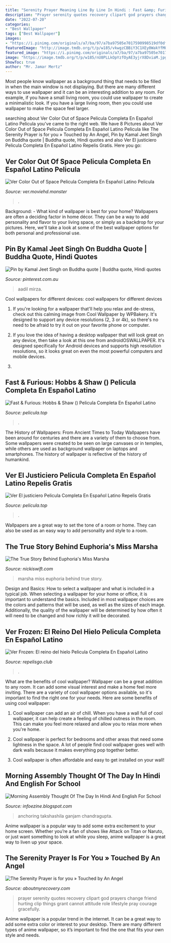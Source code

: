 ```yaml
---
title: "Serenity Prayer Meaning Line By Line In Hindi : Fast &amp; Furious: Hobbs &amp; Shaw () Pelicula Completa En Español Latino"
description: "Prayer serenity quotes recovery clipart god prayers change friend hurting clip things grant cannot attitude role lifestyle pray courage gracefully"
date: "2022-07-20"
categories:
- "Best Wallpaper"
tags: ["Best Wallpaper"]
images:
- "https://i.pinimg.com/originals/a7/ba/97/a7ba97505e7017590998519df0df1338.jpg"
featuredImage: "http://image.tmdb.org/t/p/w185/vkwgzCBBiY3C1XEy0WakYfMOvnG.jpg"
featured_image: "https://i.pinimg.com/originals/a7/ba/97/a7ba97505e7017590998519df0df1338.jpg"
image: "https://image.tmdb.org/t/p/w185/nU8PLLkOpYzfOyAE3yjrX8DviaM.jpg"
ShowToc: true
author: "Mr. Jamar Mertz"
---
```



Most people know wallpaper as a background thing that needs to be filled in when the main window is not displaying. But there are many different ways to use wallpaper and it can be an interesting addition to any room. For example, if you have a small living room, you could use wallpaper to create a minimalistic look. If you have a large living room, then you could use wallpaper to make the space feel larger.

	

		
searching about Ver Color Out of Space Pelicula Completa En Español Latino Pelicula you've came to the right web. We have 8 Pictures about Ver Color Out of Space Pelicula Completa En Español Latino Pelicula like The Serenity Prayer is for you » Touched by An Angel, Pin by Kamal Jeet Singh on Buddha quote | Buddha quote, Hindi quotes and also Ver El justiciero Pelicula Completa En Español Latino Repelis Gratis. Here you go:
		
    
## Ver Color Out Of Space Pelicula Completa En Español Latino Pelicula

<img loading=lazy src="http://image.tmdb.org/t/p/w185/vkwgzCBBiY3C1XEy0WakYfMOvnG.jpg" onerror="this.onerror=null;this.src='https://tse4.mm.bing.net/th?id=OIP.T8iAwVOxIpjt8P4GiluxDgAAAA&amp;pid=15.1';" alt="Ver Color Out of Space Pelicula Completa En Español Latino Pelicula">

_Source: ver.moviehd.monster_

>. 

	

Background: - What kind of wallpaper is best for your home?
Wallpapers are often a deciding factor in home décor. They can be a way to add personality and flavor to your living space, or simply as a backdrop for your pictures. Here, we'll take a look at some of the best wallpaper options for both personal and professional use.

    
## Pin By Kamal Jeet Singh On Buddha Quote | Buddha Quote, Hindi Quotes

<img loading=lazy src="https://i.pinimg.com/originals/a7/ba/97/a7ba97505e7017590998519df0df1338.jpg" onerror="this.onerror=null;this.src='https://tse2.mm.bing.net/th?id=OIP.H4mL04eJ_JzfMg65E92OigHaI-&amp;pid=15.1';" alt="Pin by Kamal Jeet Singh on Buddha quote | Buddha quote, Hindi quotes">

_Source: pinterest.com.au_

>aadil mirza. 

	

Cool wallpapers for different devices:
cool wallpapers for different devices 

1. If you're looking for a wallpaper that'll help you relax and de-stress, check out this calming image from Cool Wallpaper by WPBakery. It's designed to support any device resolutions (2, 3 or 4k), so there's no need to be afraid to try it out on your favorite phone or computer.

2. If you love the idea of having a desktop wallpaper that will look great on any device, then take a look at this one from androidOSWALLPAPER. It's designed specifically for Android devices and supports high resolution resolutions, so it looks great on even the most powerful computers and mobile devices.

3.

    
## Fast &amp; Furious: Hobbs &amp; Shaw () Pelicula Completa En Español Latino

<img loading=lazy src="https://image.tmdb.org/t/p/w185/nU8PLLkOpYzfOyAE3yjrX8DviaM.jpg" onerror="this.onerror=null;this.src='https://tse1.mm.bing.net/th?id=OIP.6rf2qRGYvlAb4I6UPDQKrAAAAA&amp;pid=15.1';" alt="Fast &amp; Furious: Hobbs &amp; Shaw () Pelicula Completa En Español Latino">

_Source: pelicula.top_

>. 

	

The History of Wallpapers: From Ancient Times to Today
Wallpapers have been around for centuries and there are a variety of them to choose from. Some wallpapers were created to be seen on large canvases or in temples, while others are used as background wallpaper on laptops and smartphones. The history of wallpaper is reflective of the history of humankind.

    
## Ver El Justiciero Pelicula Completa En Español Latino Repelis Gratis

<img loading=lazy src="https://image.tmdb.org/t/p/w185/3hkImCSIM8ROpTSA8EF2joYdBNd.jpg" onerror="this.onerror=null;this.src='https://tse3.mm.bing.net/th?id=OIP.JtrGbJdSHqgKBxnuPdSzfQAAAA&amp;pid=15.1';" alt="Ver El justiciero Pelicula Completa En Español Latino Repelis Gratis">

_Source: pelicula.top_

>. 

	

Wallpapers are a great way to set the tone of a room or home. They can also be used as an easy way to add personality and style to a room.

    
## The True Story Behind Euphoria&#039;s Miss Marsha

<img loading=lazy src="https://img1.nickiswift.com/img/gallery/the-true-story-behind-euphorias-miss-marsha/intro-1607559206.jpg" onerror="this.onerror=null;this.src='https://tse3.mm.bing.net/th?id=OIP.WR7mhv8aVWt1zZY7qmI0igHaEK&amp;pid=15.1';" alt="The True Story Behind Euphoria&#039;s Miss Marsha">

_Source: nickiswift.com_

>marsha miss euphoria behind true story. 

	

Design and Basics: How to select a wallpaper and what is included in a typical job.
When selecting a wallpaper for your home or office, it is important to understand the basics. Included in most wallpaper choices are the colors and patterns that will be used, as well as the sizes of each image. Additionally, the quality of the wallpaper will be determined by how often it will need to be changed and how richly it will be decorated.

    
## Ver Frozen: El Reino Del Hielo Pelicula Completa En Español Latino

<img loading=lazy src="http://image.tmdb.org/t/p/w1280/fydUcbkqLyESCFa9U5XKqi8dIVj.jpg" onerror="this.onerror=null;this.src='https://tse2.mm.bing.net/th?id=OIP.r5jLewBEPSE01N1Ub5pjlQHaEK&amp;pid=15.1';" alt="Ver Frozen: El reino del hielo Pelicula Completa En Español Latino">

_Source: repelisgo.club_

>. 

	

What are the benefits of cool wallpaper?
Wallpaper can be a great addition to any room. It can add some visual interest and make a home feel more inviting. There are a variety of cool wallpaper options available, so it's important to find the right one for your needs. Here are some benefits of using cool wallpaper: 
1. Cool wallpaper can add an air of chill. When you have a wall full of cool wallpaper, it can help create a feeling of chilled outness in the room. This can make you feel more relaxed and allow you to relax more when you're home. 

2. Cool wallpaper is perfect for bedrooms and other areas that need some lightness in the space. A lot of people find cool wallpaper goes well with dark walls because it makes everything pop together better. 

3. Cool wallpaper is often affordable and easy to get installed on your wall!

    
## Morning Assembly Thought Of The Day In Hindi And English For School

<img loading=lazy src="https://qph.fs.quoracdn.net/main-qimg-920afba215a09e0a898816633aac7471" onerror="this.onerror=null;this.src='https://tse2.mm.bing.net/th?id=OIP.kgr7ohWgngqJiBZjOqx0cQHaKQ&amp;pid=15.1';" alt="Morning Assembly Thought Of The Day In Hindi And English For School">

_Source: infoezine.blogspot.com_

>anchoring takshashila ganjam chandragupta. 

	

Anime wallpaper is a popular way to add some extra excitement to your home screen. Whether you’re a fan of shows like Attack on Titan or Naruto, or just want something to look at while you sleep, anime wallpaper is a great way to liven up your space.

    
## The Serenity Prayer Is For You » Touched By An Angel

<img loading=lazy src="https://aboutmyrecovery.com/wp-content/uploads/2011/01/serenity-prayer.jpg" onerror="this.onerror=null;this.src='https://tse3.mm.bing.net/th?id=OIP.YAS_LABRePJIdUSNMDH52wHaFS&amp;pid=15.1';" alt="The Serenity Prayer is for you » Touched by An Angel">

_Source: aboutmyrecovery.com_

>prayer serenity quotes recovery clipart god prayers change friend hurting clip things grant cannot attitude role lifestyle pray courage gracefully. 

	

Anime wallpaper is a popular trend in the internet. It can be a great way to add some extra color or interest to your desktop. There are many different types of anime wallpaper, so it’s important to find the one that fits your own style and needs.

